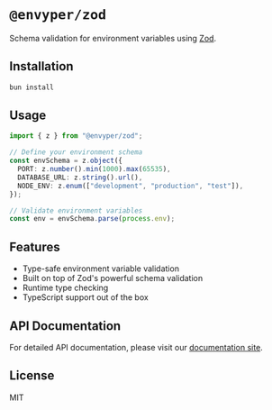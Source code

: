 # `@envyper/zod`

Schema validation for environment variables using [Zod](https://github.com/colinhacks/zod).

## Installation

```bash
bun install
```

## Usage

```typescript
import { z } from "@envyper/zod";

// Define your environment schema
const envSchema = z.object({
  PORT: z.number().min(1000).max(65535),
  DATABASE_URL: z.string().url(),
  NODE_ENV: z.enum(["development", "production", "test"]),
});

// Validate environment variables
const env = envSchema.parse(process.env);
```

## Features

- Type-safe environment variable validation
- Built on top of Zod's powerful schema validation
- Runtime type checking
- TypeScript support out of the box

## API Documentation

For detailed API documentation, please visit our [documentation site](http://localhost:5000).

## License

MIT
